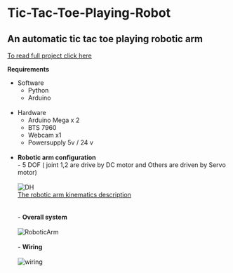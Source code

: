 # Tic-Tac-Toe-Playing-Robot
## An automatic tic tac toe playing robotic arm
[To read full project click here](https://drive.google.com/file/d/1yrf8xU4mUpIAqjrlPP5hcFtp_RU5xsfe/view)

**Requirements** <br />
- Software
  - Python
  - Arduino
  <br />
- Hardware
  - Arduino Mega x 2
  - BTS 7960
  - Webcam x1
  - Powersupply 5v / 24 v
<br /><br />
- **Robotic arm configuration**
<br />  - 5 DOF ( joint 1,2 are drive by DC motor and Others are driven by Servo motor)
<br /><br />![DH](https://user-images.githubusercontent.com/56642026/74012906-e7832680-49bd-11ea-9a3e-02688e06c226.PNG)
<br />[The robotic arm kinematics description](https://github.com/PatornJantara/robot-manipulator-kinematics-sim)
<br /><br /><br />-  **Overall system**
<br /><br />![RoboticArm](https://user-images.githubusercontent.com/56642026/74011917-983bf680-49bb-11ea-90d7-d1805aa0ad88.PNG)
<br /><br />- **Wiring**
<br /><br />![wiring](https://user-images.githubusercontent.com/56642026/74014263-e0114c80-49c0-11ea-90d7-85c58f423b53.PNG)
